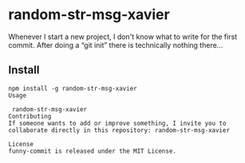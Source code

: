 # random-str-msg-xavier

Whenever I start a new project, I don't know what to write for the first commit. After doing a “git init” there is technically nothing there...

## Install

```npm
npm install -g random-str-msg-xavier
Usage

 random-str-msg-xavier
Contributing
If someone wants to add or improve something, I invite you to collaborate directly in this repository: random-str-msg-xavier

License
funny-commit is released under the MIT License.